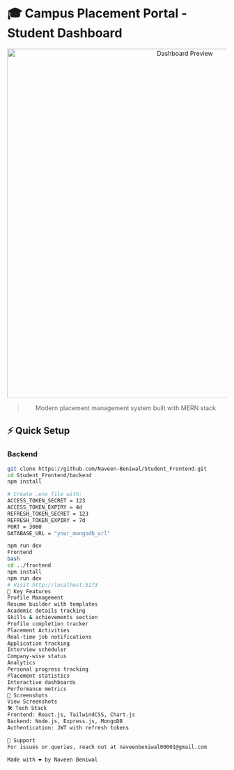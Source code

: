 # 🎓 Campus Placement Portal - Student Dashboard

<div align="center">
  <img src="./public/dashboard-preview.png" alt="Dashboard Preview" width="800"/>
  
  > Modern placement management system built with MERN stack
</div>

## ⚡ Quick Setup

### Backend
```bash
git clone https://github.com/Naveen-Beniwal/Student_Frontend.git
cd Student_Frontend/backend
npm install

# Create .env file with:
ACCESS_TOKEN_SECRET = 123
ACCESS_TOKEN_EXPIRY = 4d
REFRESH_TOKEN_SECRET = 123
REFRESH_TOKEN_EXPIRY = 7d
PORT = 3000
DATABASE_URL = "your_mongodb_url"

npm run dev
Frontend
bash
cd ../frontend
npm install
npm run dev
# Visit http://localhost:5173
🌟 Key Features
Profile Management
Resume builder with templates
Academic details tracking
Skills & achievements section
Profile completion tracker
Placement Activities
Real-time job notifications
Application tracking
Interview scheduler
Company-wise status
Analytics
Personal progress tracking
Placement statistics
Interactive dashboards
Performance metrics
📸 Screenshots
View Screenshots
🛠️ Tech Stack
Frontend: React.js, TailwindCSS, Chart.js
Backend: Node.js, Express.js, MongoDB
Authentication: JWT with refresh tokens

🤝 Support
For issues or queries, reach out at naveenbeniwal00001@gmail.com

Made with ❤️ by Naveen Beniwal
```
